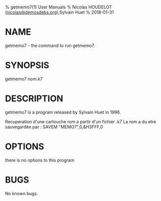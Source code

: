 % getmemo7(1)  User Manuals
% Nicolas HOUDELOT (nicolas@demosdebs.org),Sylvain Huet
% 2018-01-31

# NAME
getmemo7 - the command to run getmemo7.

# SYNOPSIS
getmemo7 nom.k7

# DESCRIPTION
getmemo7 is a program released by Sylvain Huet in 1996.
 
Recuperation d'une cartouche rom a partir d'un fichier .k7
La rom a du etre sauvegardée par : SAVEM "MEMO7",0,&H3FFF,0

# OPTIONS
there is no options to this program

# BUGS
No known bugs.
